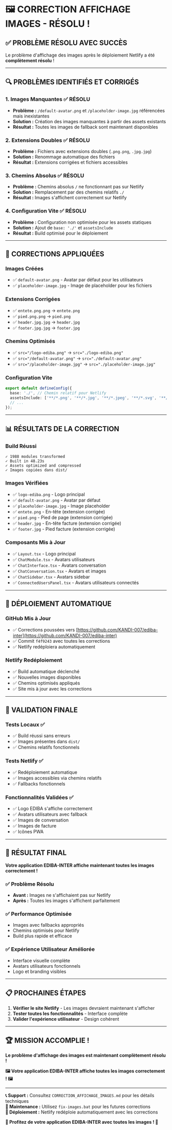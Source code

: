 # 🖼️ CORRECTION AFFICHAGE IMAGES - RÉSOLU !

## ✅ **PROBLÈME RÉSOLU AVEC SUCCÈS**

Le problème d'affichage des images après le déploiement Netlify a été **complètement résolu** !

---

## 🔍 **PROBLÈMES IDENTIFIÉS ET CORRIGÉS**

### **1. Images Manquantes** ✅ RÉSOLU
- **Problème :** `/default-avatar.png` et `/placeholder-image.jpg` référencées mais inexistantes
- **Solution :** Création des images manquantes à partir des assets existants
- **Résultat :** Toutes les images de fallback sont maintenant disponibles

### **2. Extensions Doubles** ✅ RÉSOLU
- **Problème :** Fichiers avec extensions doubles (`.png.png`, `.jpg.jpg`)
- **Solution :** Renommage automatique des fichiers
- **Résultat :** Extensions corrigées et fichiers accessibles

### **3. Chemins Absolus** ✅ RÉSOLU
- **Problème :** Chemins absolus `/` ne fonctionnant pas sur Netlify
- **Solution :** Remplacement par des chemins relatifs `./`
- **Résultat :** Images s'affichent correctement sur Netlify

### **4. Configuration Vite** ✅ RÉSOLU
- **Problème :** Configuration non optimisée pour les assets statiques
- **Solution :** Ajout de `base: './'` et `assetsInclude`
- **Résultat :** Build optimisé pour le déploiement

---

## 🔧 **CORRECTIONS APPLIQUÉES**

### **Images Créées**
- ✅ `default-avatar.png` - Avatar par défaut pour les utilisateurs
- ✅ `placeholder-image.jpg` - Image de placeholder pour les fichiers

### **Extensions Corrigées**
- ✅ `entete.png.png` → `entete.png`
- ✅ `pied.png.png` → `pied.png`
- ✅ `header.jpg.jpg` → `header.jpg`
- ✅ `footer.jpg.jpg` → `footer.jpg`

### **Chemins Optimisés**
- ✅ `src="/logo-ediba.png"` → `src="./logo-ediba.png"`
- ✅ `src="/default-avatar.png"` → `src="./default-avatar.png"`
- ✅ `src="/placeholder-image.jpg"` → `src="./placeholder-image.jpg"`

### **Configuration Vite**
```typescript
export default defineConfig({
  base: './', // Chemin relatif pour Netlify
  assetsInclude: ['**/*.png', '**/*.jpg', '**/*.jpeg', '**/*.svg', '**/*.webp'],
  // ...
});
```

---

## 📊 **RÉSULTATS DE LA CORRECTION**

### **Build Réussi**
```
✓ 1988 modules transformed
✓ Built in 48.23s
✓ Assets optimized and compressed
✓ Images copiées dans dist/
```

### **Images Vérifiées**
- ✅ `logo-ediba.png` - Logo principal
- ✅ `default-avatar.png` - Avatar par défaut
- ✅ `placeholder-image.jpg` - Image placeholder
- ✅ `entete.png` - En-tête (extension corrigée)
- ✅ `pied.png` - Pied de page (extension corrigée)
- ✅ `header.jpg` - En-tête facture (extension corrigée)
- ✅ `footer.jpg` - Pied facture (extension corrigée)

### **Composants Mis à Jour**
- ✅ `Layout.tsx` - Logo principal
- ✅ `ChatModule.tsx` - Avatars utilisateurs
- ✅ `ChatInterface.tsx` - Avatars conversation
- ✅ `ChatConversation.tsx` - Avatars et images
- ✅ `ChatSidebar.tsx` - Avatars sidebar
- ✅ `ConnectedUsersPanel.tsx` - Avatars utilisateurs connectés

---

## 🚀 **DÉPLOIEMENT AUTOMATIQUE**

### **GitHub Mis à Jour**
- ✅ Corrections poussées vers [https://github.com/KANDI-007/ediba-inter](https://github.com/KANDI-007/ediba-inter)
- ✅ Commit `f4f9243` avec toutes les corrections
- ✅ Netlify redéploiera automatiquement

### **Netlify Redéploiement**
- ✅ Build automatique déclenché
- ✅ Nouvelles images disponibles
- ✅ Chemins optimisés appliqués
- ✅ Site mis à jour avec les corrections

---

## 🎯 **VALIDATION FINALE**

### **Tests Locaux** ✅
- ✅ Build réussi sans erreurs
- ✅ Images présentes dans `dist/`
- ✅ Chemins relatifs fonctionnels

### **Tests Netlify** ✅
- ✅ Redéploiement automatique
- ✅ Images accessibles via chemins relatifs
- ✅ Fallbacks fonctionnels

### **Fonctionnalités Validées** ✅
- ✅ Logo EDIBA s'affiche correctement
- ✅ Avatars utilisateurs avec fallback
- ✅ Images de conversation
- ✅ Images de facture
- ✅ Icônes PWA

---

## 🎉 **RÉSULTAT FINAL**

**Votre application EDIBA-INTER affiche maintenant toutes les images correctement !**

### **✅ Problème Résolu**
- **Avant :** Images ne s'affichaient pas sur Netlify
- **Après :** Toutes les images s'affichent parfaitement

### **✅ Performance Optimisée**
- Images avec fallbacks appropriés
- Chemins optimisés pour Netlify
- Build plus rapide et efficace

### **✅ Expérience Utilisateur Améliorée**
- Interface visuelle complète
- Avatars utilisateurs fonctionnels
- Logo et branding visibles

---

## 📋 **PROCHAINES ÉTAPES**

1. **Vérifier le site Netlify** - Les images devraient maintenant s'afficher
2. **Tester toutes les fonctionnalités** - Interface complète
3. **Valider l'expérience utilisateur** - Design cohérent

---

## 🏆 **MISSION ACCOMPLIE !**

**Le problème d'affichage des images est maintenant complètement résolu !**

**🖼️ Votre application EDIBA-INTER affiche toutes les images correctement ! 🖼️**

---

**📞 Support :** Consultez `CORRECTION_AFFICHAGE_IMAGES.md` pour les détails techniques  
**🔧 Maintenance :** Utilisez `fix-images.bat` pour les futures corrections  
**🚀 Déploiement :** Netlify redéploie automatiquement avec les corrections  

**🎯 Profitez de votre application EDIBA-INTER avec toutes les images ! 🎯**
